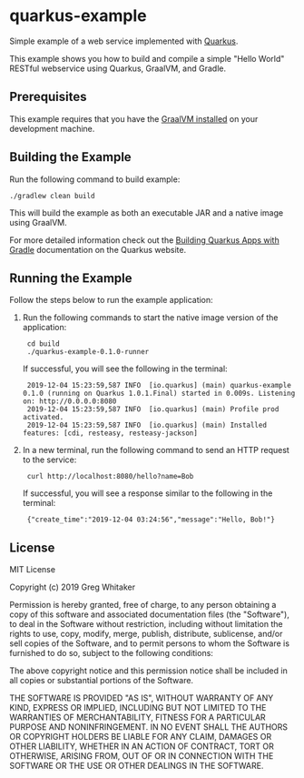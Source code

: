 # quarkus-example
Simple example of a web service implemented with [Quarkus](http://quarkus.io).

This example shows you how to build and compile a simple "Hello World" RESTful webservice using Quarkus, GraalVM, and Gradle.

## Prerequisites
This example requires that you have the [GraalVM installed](https://www.graalvm.org/docs/getting-started/#install-graalvm) on your development machine.

## Building the Example
Run the following command to build example:

    ./gradlew clean build
        
This will build the example as both an executable JAR and a native image using GraalVM.

For more detailed information check out the [Building Quarkus Apps with Gradle](https://quarkus.io/guides/gradle-tooling) documentation on the Quarkus website.

## Running the Example
Follow the steps below to run the example application:

1. Run the following commands to start the native image version of the application:

        cd build
        ./quarkus-example-0.1.0-runner
        
    If successful, you will see the following in the terminal:
    
        2019-12-04 15:23:59,587 INFO  [io.quarkus] (main) quarkus-example 0.1.0 (running on Quarkus 1.0.1.Final) started in 0.009s. Listening on: http://0.0.0.0:8080
        2019-12-04 15:23:59,587 INFO  [io.quarkus] (main) Profile prod activated.
        2019-12-04 15:23:59,587 INFO  [io.quarkus] (main) Installed features: [cdi, resteasy, resteasy-jackson]

2. In a new terminal, run the following command to send an HTTP request to the service:

        curl http://localhost:8080/hello?name=Bob
    
    If successful, you will see a response similar to the following in the terminal:
    
        {"create_time":"2019-12-04 03:24:56","message":"Hello, Bob!"}
    
## License
MIT License

Copyright (c) 2019 Greg Whitaker

Permission is hereby granted, free of charge, to any person obtaining a copy
of this software and associated documentation files (the "Software"), to deal
in the Software without restriction, including without limitation the rights
to use, copy, modify, merge, publish, distribute, sublicense, and/or sell
copies of the Software, and to permit persons to whom the Software is
furnished to do so, subject to the following conditions:

The above copyright notice and this permission notice shall be included in all
copies or substantial portions of the Software.

THE SOFTWARE IS PROVIDED "AS IS", WITHOUT WARRANTY OF ANY KIND, EXPRESS OR
IMPLIED, INCLUDING BUT NOT LIMITED TO THE WARRANTIES OF MERCHANTABILITY,
FITNESS FOR A PARTICULAR PURPOSE AND NONINFRINGEMENT. IN NO EVENT SHALL THE
AUTHORS OR COPYRIGHT HOLDERS BE LIABLE FOR ANY CLAIM, DAMAGES OR OTHER
LIABILITY, WHETHER IN AN ACTION OF CONTRACT, TORT OR OTHERWISE, ARISING FROM,
OUT OF OR IN CONNECTION WITH THE SOFTWARE OR THE USE OR OTHER DEALINGS IN THE
SOFTWARE.